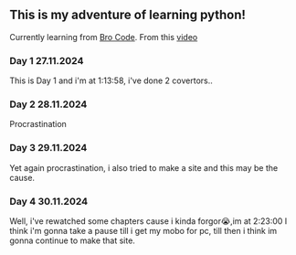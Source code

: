 ## **This is my adventure of learning python!**
Currently learning from [Bro Code](https://www.youtube.com/@BroCodez).
From this [video](https://www.youtube.com/watch?v=ix9cRaBkVe0&t)
### Day 1  **27.11.2024**
This is Day 1 and i'm at 1:13:58, i've done 2 covertors..

### Day 2 **28.11.2024**
Procrastination

### Day 3 **29.11.2024**
Yet again procrastination, i also tried to make a site and this may be the
cause.

### Day 4 **30.11.2024**
Well, i've rewatched some chapters cause i kinda forgor😭,im at 2:23:00
I think i'm gonna take a pause till i get my mobo for pc, till then i think 
im gonna continue to make that site. 
